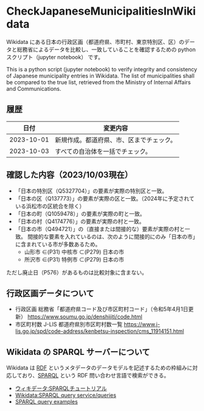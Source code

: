 # CheckJapaneseMunicipalitiesInWikidata

Wikidata にある日本の行政区画（都道府県、市町村、東京特別区、区）のデータと総務省によるデータを比較し、一致していることを確認するための python スクリプト（jupyter notebook） です。

This is a python script (jupyter notebook) to verify integrity and consistency of Japanese municipality entries in Wikidata.
The list of municipalities shall be compared to the true list, retrieved from the Ministry of Internal Affairs and Communications.

## 履歴

| 日付 | 変更内容 |
| --- | --- |
| 2023-10-01 | 新規作成。都道府県、市、区までチェック。 |
| 2023-10-03 | すべての自治体を一括でチェック。 |

## 確認した内容（2023/10/03現在）

* 「日本の特別区（Q5327704）」の要素が実際の特別区と一致。
* 「日本の区（Q137773）」の要素が実際の区と一致。（2024年に予定されている浜松市の区統合を除く）
* 「日本の町（Q1059478）」の要素が実際の町と一致。
* 「日本の村（Q4174776）」の要素が実際の村と一致。
* 「日本の市（Q494721）」の（直接または間接的な）要素が実際の村と一致。
    間接的な要素を入れているのは、次のように間接的にのみ「日本の市」に含まれている市が多数あるため。
    - 山形市 ∈(P31) 中核市 ⊂(P279) 日本の市
    - 所沢市 ∈(P31) 特例市 ⊂(P279) 日本の市

ただし廃止日（P576）があるものは比較対象に含まない。

## 行政区画データについて

* 行政区画
   総務省「都道府県コード及び市区町村コード」（令和5年4月1日更新）
   https://www.soumu.go.jp/denshijiti/code.html
* 市区町村数
   J-LIS 都道府県別市区町村数一覧
   https://www.j-lis.go.jp/spd/code-address/kenbetsu-inspection/cms_11914151.html

## Wikidata の SPARQL サーバーについて

Wikidata は [RDF](https://ja.wikipedia.org/wiki/Resource_Description_Framework) というメタデータのデータモデルを記述するための枠組みに対応しており、[SPARQL](https://ja.wikipedia.org/wiki/SPARQL) という RDF 問い合わせ言語で検索ができる。

* [ウィキデータ:SPARQLチュートリアル](https://www.wikidata.org/wiki/Wikidata:SPARQL_tutorial/ja)
* [Wikidata:SPARQL query service/queries](https://www.wikidata.org/wiki/Wikidata:SPARQL_query_service/queries)
* [SPARQL query examples](https://www.wikidata.org/wiki/Wikidata:SPARQL_query_service/queries/examples/ja)

